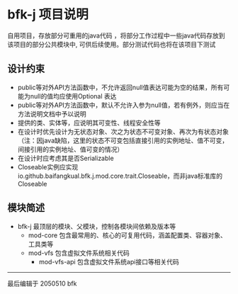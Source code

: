 # bfk-j 项目说明

自用项目，存放部分可重用的java代码
，将部分工作过程中一些java代码存放到该项目的部分公共模块中,
可供后续使用。部分测试代码也将在该项目下测试

## 设计约束

* public等对外API方法函数中，不允许返回null值表达可能为空的结果，所有可能为null的值均应使用Optional<T> 表达
* public等对外API方法函数中，默认不允许入参为null值，若有例外，则应当在方法说明文档中予以说明
* 提供的类、实体等，应说明其可变性、线程安全性等
* 在设计时优先设计为无状态对象、次之为状态不可变对象、再次为有状态对象（注：因java缺陷，这里的状态不可变包括直接引用的实例地址、值不可变，间接引用的实例地址、值可变的情况）
* 在设计时应考虑其是否Serializable
* Closeable实例应实现io.github.baifangkual.bfk.j.mod.core.trait.Closeable，而非java标准库的Closeable

## 模块简述

* bfk-j 最顶层的模块、父模块，控制各模块间依赖及版本等
  * mod-core 包含最常用的、核心的可复用代码，涵盖配置类、容器对象、工具类等
  * mod-vfs 包含虚拟文件系统相关代码
    * mod-vfs-api 包含虚拟文件系统api接口等相关代码


---
最后编辑于 2050510 bfk